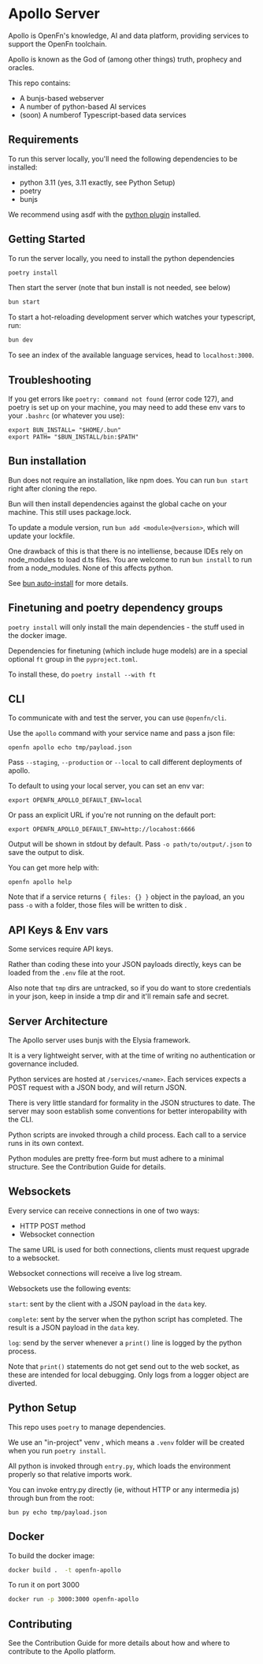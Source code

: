 # Apollo Server

Apollo is OpenFn's knowledge, AI and data platform, providing services to
support the OpenFn toolchain.

Apollo is known as the God of (among other things) truth, prophecy and oracles.

This repo contains:

- A bunjs-based webserver
- A number of python-based AI services
- (soon) A numberof Typescript-based data services

## Requirements

To run this server locally, you'll need the following dependencies to be
installed:

- python 3.11 (yes, 3.11 exactly, see Python Setup)
- poetry
- bunjs

We recommend using asdf with the
[python plugin](https://github.com/asdf-community/asdf-python) installed.

## Getting Started

To run the server locally, you need to install the python dependencies

```bash
poetry install
```

Then start the server (note that bun install is not needed, see below)

```bash
bun start
```

To start a hot-reloading development server which watches your typescript, run:

```bash
bun dev
```

To see an index of the available language services, head to `localhost:3000`.

## Troubleshooting

If you get errors like `poetry: command not found` (error code 127), and poetry
is set up on your machine, you may need to add these env vars to your `.bashrc`
(or whatever you use):

```
export BUN_INSTALL= "$HOME/.bun"
export PATH= "$BUN_INSTALL/bin:$PATH"
```

## Bun installation

Bun does not require an installation, like npm does. You can run `bun start`
right after cloning the repo.

Bun will then install dependencies against the global cache on your machine.
This still uses package.lock.

To update a module version, run `bun add <module>@version>`, which will update
your lockfile.

One drawback of this is that there is no intelliense, because IDEs rely on
node_modules to load d.ts files. You are welcome to run `bun install` to run
from a node_modules. None of this affects python.

See [bun auto-install]() for more details.

## Finetuning and poetry dependency groups

`poetry install` will only install the main dependencies - the stuff used in the
docker image.

Dependencies for finetuning (which include huge models) are in a special
optional `ft` group in the `pyproject.toml`.

To install these, do `poetry install --with ft`

## CLI

To communicate with and test the server, you can use `@openfn/cli`.

Use the `apollo` command with your service name and pass a json file:

```
openfn apollo echo tmp/payload.json
```

Pass `--staging`, `--production` or `--local` to call different deployments of
apollo.

To default to using your local server, you can set an env var:

```
export OPENFN_APOLLO_DEFAULT_ENV=local
```

Or pass an explicit URL if you're not running on the default port:

```
export OPENFN_APOLLO_DEFAULT_ENV=http://locahost:6666
```

Output will be shown in stdout by default. Pass `-o path/to/output/.json` to
save the output to disk.

You can get more help with:

```
openfn apollo help
```

Note that if a service returns `{ files: {} }` object in the payload, an you
pass `-o` with a folder, those files will be written to disk .

## API Keys & Env vars

Some services require API keys.

Rather than coding these into your JSON payloads directly, keys can be loaded
from the `.env` file at the root.

Also note that `tmp` dirs are untracked, so if you do want to store credentials
in your json, keep in inside a tmp dir and it'll remain safe and secret.

## Server Architecture

The Apollo server uses bunjs with the Elysia framework.

It is a very lightweight server, with at the time of writing no authentication
or governance included.

Python services are hosted at `/services/<name>`. Each services expects a POST
request with a JSON body, and will return JSON.

There is very little standard for formality in the JSON structures to date. The
server may soon establish some conventions for better interopability with the
CLI.

Python scripts are invoked through a child process. Each call to a service runs
in its own context.

Python modules are pretty free-form but must adhere to a minimal structure. See
the Contribution Guide for details.

## Websockets

Every service can receive connections in one of two ways:

- HTTP POST method
- Websocket connection

The same URL is used for both connections, clients must request upgrade to a
websocket.

Websocket connections will receive a live log stream.

Websockets use the following events:

`start`: sent by the client with a JSON payload in the `data` key.

`complete`: sent by the server when the python script has completed. The result
is a JSON payload in the `data` key.

`log`: send by the server whenever a `print()` line is logged by the python
process.

Note that `print()` statements do not get send out to the web socket, as these
are intended for local debugging. Only logs from a logger object are diverted.

## Python Setup

This repo uses `poetry` to manage dependencies.

We use an "in-project" venv , which means a `.venv` folder will be created when
you run `poetry install`.

All python is invoked through `entry.py`, which loads the environment properly
so that relative imports work.

You can invoke entry.py directly (ie, without HTTP or any intermedia js) through
bun from the root:

```
bun py echo tmp/payload.json
```

## Docker

To build the docker image:

```bash
docker build .  -t openfn-apollo
```

To run it on port 3000

```bash
docker run -p 3000:3000 openfn-apollo
```

## Contributing

See the Contribution Guide for more details about how and where to contribute to
the Apollo platform.
